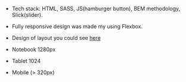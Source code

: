 - Tech stack: HTML, SASS, JS(hamburger button), BEM methodology, Slick(slider).
- Fully responsive design was made my using Flexbox.
- Design of layout you could see [here](https://www.figma.com/file/skwZ0UCQcYi5cFjbUhBtAw/RAdev-test-work?node-id=0%3A1)

- Notebook 1280px
- Tablet 1024
- Mobile (> 320px)
